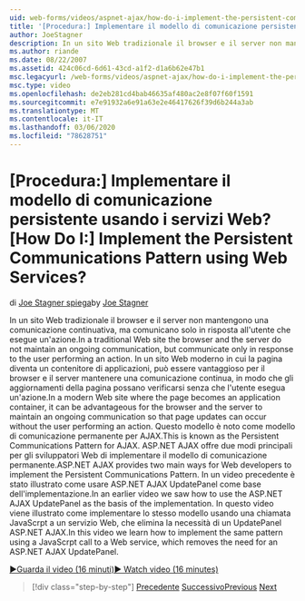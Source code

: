 ```yaml
---
uid: web-forms/videos/aspnet-ajax/how-do-i-implement-the-persistent-communications-pattern-using-web-services
title: '[Procedura:] Implementare il modello di comunicazione persistente usando i servizi Web? | Microsoft Docs'
author: JoeStagner
description: In un sito Web tradizionale il browser e il server non mantengono una comunicazione continuativa, ma comunicano solo in risposta all'utente che esegue un Act...
ms.author: riande
ms.date: 08/22/2007
ms.assetid: 424c06cd-6d61-43cd-a1f2-d1a6b62e47b1
msc.legacyurl: /web-forms/videos/aspnet-ajax/how-do-i-implement-the-persistent-communications-pattern-using-web-services
msc.type: video
ms.openlocfilehash: de2eb281cd4bab46635af480ac2e8f07f60f1591
ms.sourcegitcommit: e7e91932a6e91a63e2e46417626f39d6b244a3ab
ms.translationtype: MT
ms.contentlocale: it-IT
ms.lasthandoff: 03/06/2020
ms.locfileid: "78628751"
---
```

# <a name="how-do-i-implement-the-persistent-communications-pattern-using-web-services"></a><span data-ttu-id="7175c-104">[Procedura:] Implementare il modello di comunicazione persistente usando i servizi Web?</span><span class="sxs-lookup"><span data-stu-id="7175c-104">[How Do I:] Implement the Persistent Communications Pattern using Web Services?</span></span>

<span data-ttu-id="7175c-105">di [Joe Stagner spiega](https://github.com/JoeStagner)</span><span class="sxs-lookup"><span data-stu-id="7175c-105">by [Joe Stagner](https://github.com/JoeStagner)</span></span>

<span data-ttu-id="7175c-106">In un sito Web tradizionale il browser e il server non mantengono una comunicazione continuativa, ma comunicano solo in risposta all'utente che esegue un'azione.</span><span class="sxs-lookup"><span data-stu-id="7175c-106">In a traditional Web site the browser and the server do not maintain an ongoing communication, but communicate only in response to the user performing an action.</span></span> <span data-ttu-id="7175c-107">In un sito Web moderno in cui la pagina diventa un contenitore di applicazioni, può essere vantaggioso per il browser e il server mantenere una comunicazione continua, in modo che gli aggiornamenti della pagina possano verificarsi senza che l'utente esegua un'azione.</span><span class="sxs-lookup"><span data-stu-id="7175c-107">In a modern Web site where the page becomes an application container, it can be advantageous for the browser and the server to maintain an ongoing communication so that page updates can occur without the user performing an action.</span></span> <span data-ttu-id="7175c-108">Questo modello è noto come modello di comunicazione permanente per AJAX.</span><span class="sxs-lookup"><span data-stu-id="7175c-108">This is known as the Persistent Communications Pattern for AJAX.</span></span> <span data-ttu-id="7175c-109">ASP.NET AJAX offre due modi principali per gli sviluppatori Web di implementare il modello di comunicazione permanente.</span><span class="sxs-lookup"><span data-stu-id="7175c-109">ASP.NET AJAX provides two main ways for Web developers to implement the Persistent Communications Pattern.</span></span> <span data-ttu-id="7175c-110">In un video precedente è stato illustrato come usare ASP.NET AJAX UpdatePanel come base dell'implementazione.</span><span class="sxs-lookup"><span data-stu-id="7175c-110">In an earlier video we saw how to use the ASP.NET AJAX UpdatePanel as the basis of the implementation.</span></span> <span data-ttu-id="7175c-111">In questo video viene illustrato come implementare lo stesso modello usando una chiamata JavaScrpt a un servizio Web, che elimina la necessità di un UpdatePanel ASP.NET AJAX.</span><span class="sxs-lookup"><span data-stu-id="7175c-111">In this video we learn how to implement the same pattern using a JavaScrpt call to a Web service, which removes the need for an ASP.NET AJAX UpdatePanel.</span></span>

[<span data-ttu-id="7175c-112">&#9654;Guarda il video (16 minuti)</span><span class="sxs-lookup"><span data-stu-id="7175c-112">&#9654; Watch video (16 minutes)</span></span>](https://channel9.msdn.com/Blogs/ASP-NET-Site-Videos/how-do-i-implement-the-persistent-communications-pattern-using-web-services)

> [!div class="step-by-step"]
> <span data-ttu-id="7175c-113">[Precedente](how-do-i-localize-an-aspnet-ajax-application.md)
> [Successivo](how-do-i-trigger-an-updatepanel-refresh-from-a-dropdownlist-control.md)</span><span class="sxs-lookup"><span data-stu-id="7175c-113">[Previous](how-do-i-localize-an-aspnet-ajax-application.md)
[Next](how-do-i-trigger-an-updatepanel-refresh-from-a-dropdownlist-control.md)</span></span>
